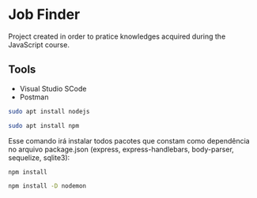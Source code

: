 # Job Finder
Project created in order to pratice knowledges acquired during the JavaScript course.

## Tools
* Visual Studio SCode
* Postman

```sh
sudo apt install nodejs
```
```sh
sudo apt install npm
```

Esse comando irá instalar todos pacotes que constam como dependência no arquivo package.json (express, express-handlebars, body-parser, sequelize, sqlite3):
```sh
npm install
```
```sh
npm install -D nodemon
```
